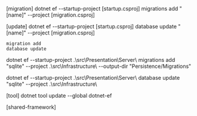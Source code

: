 [migration]
dotnet ef --startup-project [startup.csproj] migrations add "[name]" --project [migration.csproj]

[update]
dotnet ef --startup-project [startup.csproj] database update "[name]" --project [migration.csproj]

    migration add
    database update

dotnet ef --startup-project .\src\Presentation\Server\ migrations add "sqlite" --project .\src\Infrastructure\ --output-dir "Persistence/Migrations"

dotnet ef --startup-project .\src\Presentation\Server\ database update "sqlite" --project .\src\Infrastructure\



[tool]
dotnet tool update --global dotnet-ef


[shared-framework]
	<ItemGroup>
    	<FrameworkReference Include="Microsoft.AspNetCore.App" />
	</ItemGroup>